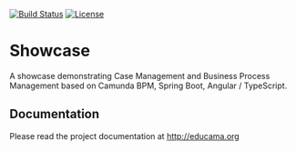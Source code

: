 [![Build Status](https://travis-ci.org/Educama/Showcase.svg?branch=master)](https://travis-ci.org/Educama/Showcase)
[![License](http://img.shields.io/:license-apache-blue.svg)](http://www.apache.org/licenses/LICENSE-2.0.html)

# Showcase
A showcase demonstrating Case Management and Business Process Management based on Camunda BPM, Spring Boot, Angular / TypeScript.

## Documentation
Please read the project documentation at http://educama.org

